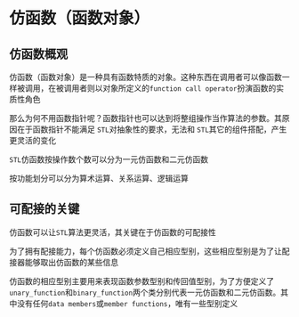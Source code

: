 # 仿函数（函数对象）

## 仿函数概观

仿函数（函数对象）是一种具有函数特质的对象。这种东西在调用者可以像函数一样被调用，在被调用者则以对象所定义的`function call operator`扮演函数的实质性角色

那么为何不用函数指针呢？函数指针也可以达到将整组操作当作算法的参数。其原因在于函数指针不能满足 `STL`对抽象性的要求，无法和 `STL`其它的组件搭配，产生更灵活的变化

`STL`仿函数按操作数个数可以分为一元仿函数和二元仿函数

按功能划分可以分为算术运算、关系运算、逻辑运算

## 可配接的关键

仿函数可以让`STL`算法更灵活，其关键在于仿函数的可配接性

为了拥有配接能力，每个仿函数必须定义自己相应型别，这些相应型别是为了让配接器能够取出仿函数的某些信息

仿函数的相应型别主要用来表现函数参数型别和传回值型别，为了方便定义了`unary_function`和`binary_function`两个类分别代表一元仿函数和二元仿函数。其中没有任何`data members`或`member functions`，唯有一些型别定义



